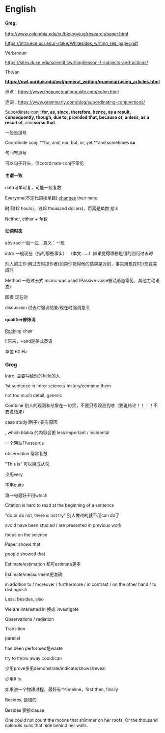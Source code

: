 # **English**

#### Greg:

http://www.columbia.edu/cu/biology/ug/research/paper.html

https://intra.ece.ucr.edu/~rlake/Whitesides_writing_res_paper.pdf

Verb/noun

https://sites.duke.edu/scientificwriting/lesson-1-subjects-and-actions/

The/an

**https://owl.purdue.edu/owl/general_writing/grammar/using_articles.html**



标点：https://www.thepunctuationguide.com/colon.html

连词：https://www.grammarly.com/blog/subordinating-conjunctions/

Subordinate conj: **for, as, since, therefore, hence, as a result, consequently, though, due to, provided that, because of, unless, as a result of,** and **so/so that**.

一般没逗号

Coordinate conj: **for, and, nor, but, or, yet,**and sometimes **so**

句间有逗号

可以句子开头，但coordinate conj不常见

#### 主谓一致

data可单可复，可能一般复数

Everyone(不定代词接单数) <u>changes</u> their mind

时间(12 hours)，钱(8 thousand dollars)，距离是单数 接is

Neither, either + 单数



#### 动词时态

abstract一般一过，意义：一现

intro 一般现在（指的那些事实） （本文……）如果觉得哪些是错的则用过去时

别人的工作:用过去时提作者(如果你觉得他的结果是对的，事实用现在时)/现在完成时

Method 一般过去式 mcmc was used (Passive voice被动语态常见，其他主动语态)

图表 现在时

discussion 过去时强调结果/现在时强调意义





#### qualifier修饰词

<u>Rock</u>ing chair



!!原来，+and是美式英语

单位 60 Hz







### Greg

Intro: 主要写给别的field的人

1st sentence in Intro: science/ history/combine them

not too much detail, generic

Combine 别人的观测和结果在一句里，不要只写观测到啥（要说结论！！！！不要说结果）

case study(例子) 要有原因

, which blabla 的内容会更 less important / incidental





一个网站Thesaurus

observation 常常复数



"This is" 可以换成从句

少用very

不用quite



第一句最好不用which

Citation is hard to read at the beginning of a sentence

"do or do not, there is not try" 别人做过的就不用can do了

avoid have been studied / are presented in previous work

focus on the science



Paper shows that

people showed that



Estimate/estimation 都可estimate更多

Estimate/measurment更准确



in addition to / moreover / furthermore / in contrast / on the other hand / to distinguish

Less: besides, also



We are interested in 换成 investigate

Observations / radiation

Transition

parallel



has been performed是waste

try to throw away could/can

少用prove多用demonstrate/indicate/shows/reveal

少用It is

如果说一个物理过程，最好有个timeline，first,then, finally



Besides, 是错的

Besides 要接clause



One could not count the moons that shimmer on her roofs, Or the thousand splendid suns that hide behind her walls.
